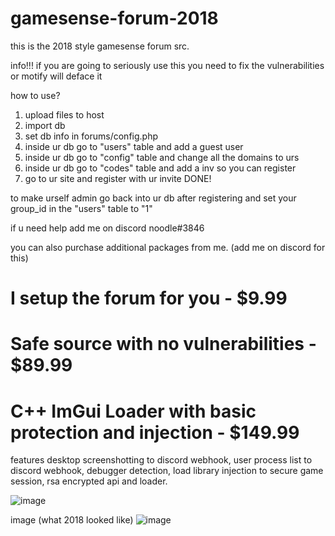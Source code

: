 # gamesense-forum-2018
this is the 2018 style gamesense forum src.

info!!!
if you are going to seriously use this you need to fix the vulnerabilities or motify will deface it

how to use?
1. upload files to host
2. import db
3. set db info in forums/config.php
4. inside ur db go to "users" table and add a guest user
5. inside ur db go to "config" table and change all the domains to urs
6. inside ur db go to "codes" table and add a inv so you can register
7. go to ur site and register with ur invite DONE!

to make urself admin go back into ur db after registering and set your group_id in the "users" table to "1"

if u need help add me on discord noodle#3846

you can also purchase additional packages from me. (add me on discord for this)

# I setup the forum for you - $9.99

# Safe source with no vulnerabilities - $89.99

# C++ ImGui Loader with basic protection and injection - $149.99
features desktop screenshotting to discord webhook, user process list to discord webhook, debugger detection, load library injection to secure game session, rsa encrypted api and loader.

![image](https://user-images.githubusercontent.com/98117900/186031327-1e55550e-32c7-495a-b20f-4fe9297bd113.png)

image (what 2018 looked like)
![image](https://user-images.githubusercontent.com/98117900/179392290-4fbef8e1-71ae-486e-9be9-4eb7dbe65be0.png)
